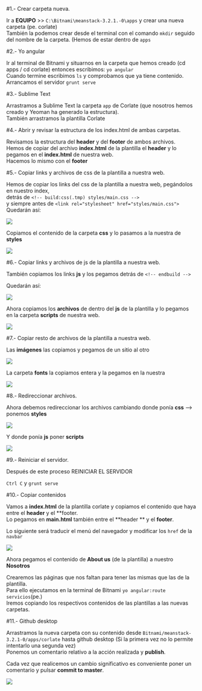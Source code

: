 #1.- Crear carpeta nueva.  

Ir a **EQUIPO** >> ```C:\Bitnami\meanstack-3.2.1.-0\apps``` y crear una nueva carpeta (pe. corlate)  
También la podemos crear desde el terminal con el comando ```mkdir``` seguido del nombre de la carpeta. (Hemos de estar dentro de ```apps```    

#2.- Yo angular  

Ir al terminal de Bitnami y situarnos en la carpeta que hemos creado (cd apps / cd corlate) entonces escribimos: 
```yo angular```  
Cuando termine escribimos ```ls``` y comprobamos que ya tiene contenido.  
Arrancamos el servidor ```grunt serve```  

#3.- Sublime Text  

Arrastramos a Sublime Text la carpeta ```app``` de Corlate (que nosotros hemos creado y Yeoman ha generado la estructura).  
También arrastramos la plantilla Corlate  

#4.- Abrir y revisar la estructura de los index.html de ambas carpetas.  

Revisamos la estructura del **header** y del **footer** de ambos archivos.  
Hemos de copiar del archivo **index.html** de la plantilla el **header** y lo pegamos en el **index.html** de nuestra web.  
Hacemos lo mismo con el **footer**  

#5.- Copiar links y archivos de css de la plantilla a nuestra web.  

Hemos de copiar los links del css de la plantilla a nuestra web, pegándolos en nuestro index,   
detrás de ```<!-- build:css(.tmp) styles/main.css -->```  
y siempre antes de ```<link rel="stylesheet" href="styles/main.css">```  
Quedarán así:  

![](http://grabilla.com/0611e-14e2a806-0f50-4d04-b884-26fe9fdffe10.png)

Copiamos el contenido de la carpeta **css** y lo pasamos a la nuestra de **styles**  

![](http://grabilla.com/0611e-ce227581-72de-4a00-b4bb-373960f129cf.png)

#6.- Copiar links y archivos de js de la plantilla a nuestra web.

También copiamos los links **js** y los pegamos detrás de ```<!-- endbuild -->```  

Quedarán así:  

![](http://grabilla.com/0611e-c0a5106f-9823-43ca-8bba-c378fceb478c.png)  

Ahora copiamos los **archivos** de dentro del **js** de la plantilla y lo pegamos en la carpeta **scripts** de nuestra web.  

![](http://grabilla.com/0611e-bc07f941-2b5e-4918-8e50-e3dd1c9037cf.png)


#7.- Copiar resto de archivos de la plantilla a nuestra web.

Las **imágenes** las copiamos y pegamos de un sitio al otro  

![](http://grabilla.com/0611e-7923346a-eac0-49f5-b6ec-a1838959b7ca.png) 


La carpeta **fonts** la copiamos entera y la pegamos en la nuestra  

![](http://grabilla.com/0611e-7715bce2-f985-41b2-be4e-86ca17712e8c.png)

#8.- Redireccionar archivos.  

Ahora debemos redireccionar los archivos cambiando donde ponía **css** --> ponemos **styles**  

![](http://grabilla.com/0611e-f5a1b471-56d3-40d8-9e4c-256e2f10156f.png)

Y donde ponía **js** poner **scripts**  

![](http://grabilla.com/0611e-dfd6fc44-3f0b-4858-9044-2c306b53a28d.png)


#9.- Reiniciar el servidor.

Después de este proceso REINICIAR EL SERVIDOR  

```Ctrl C``` y ```grunt serve```  

#10.- Copiar contenidos  

Vamos a **index.html** de la plantilla corlate y copiamos el contenido que haya entre el **header** y el **footer.  
Lo pegamos en **main.html** también entre el **header ** y el **footer**.  

Lo siguiente será traducir el menú del navegador y modificar los ```href``` de la ```navbar```  

![](http://grabilla.com/0611e-1b55e159-19da-4ac5-90f8-a11b120ba037.png)

Ahora pegamos el contenido de **About us** (de la plantilla) a nuestro **Nosotros**  

Crearemos las páginas que nos faltan para tener las mismas que las de la plantilla.  
Para ello ejecutamos en la terminal de Bitnami ```yo angular:route servicios```(pe.)  
Iremos copiando los respectivos contenidos de las plantillas a las nuevas carpetas.  

#11.- Github desktop  

Arrastramos la nueva carpeta con su contenido desde ```Bitnami/meanstack-3.2.1-0/apps/corlate``` hasta github desktop (Si la primera vez no lo permite intentarlo una segunda vez)  
Ponemos un comentario relativo a la acción realizada y **publish**.  

Cada vez que realicemos un cambio significativo es conveniente poner un comentario y pulsar **commit to master**. 

![](http://grabilla.com/0611f-94cd96b4-8161-4343-b910-35cea1a0d593.png)
